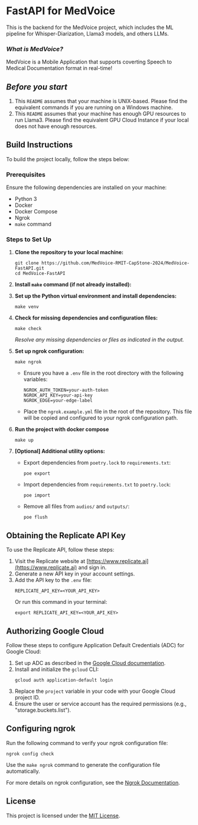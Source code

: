 # FastAPI for MedVoice

This is the backend for the MedVoice project, which includes the ML pipeline for Whisper-Diarization, Llama3 models, and others LLMs.

### *What is MedVoice?*
MedVoice is a Mobile Application that supports coverting Speech to Medical Documentation format in real-time!

## *Before you start*
1. This `README` assumes that your machine is UNIX-based. Please find the equivalent commands if you are running on a Windows machine.
2. This `README` assumes that your machine has enough GPU resources to run Llama3. Please find the equivalent GPU Cloud Instance if your local does not have enough resources.

## Build Instructions

To build the project locally, follow the steps below:

### Prerequisites
Ensure the following dependencies are installed on your machine:
- Python 3
- Docker
- Docker Compose
- Ngrok
- `make` command

### Steps to Set Up

1. **Clone the repository to your local machine:**
    ```shell
    git clone https://github.com/MedVoice-RMIT-CapStone-2024/MedVoice-FastAPI.git
    cd MedVoice-FastAPI
    ```

2. **Install `make` command (if not already installed):**

3. **Set up the Python virtual environment and install dependencies:**
    ```shell
    make venv
    ```

4. **Check for missing dependencies and configuration files:**
    ```shell
    make check
    ```
    *Resolve any missing dependencies or files as indicated in the output.*

5. **Set up ngrok configuration:**
    ```shell
    make ngrok
    ```
    - Ensure you have a `.env` file in the root directory with the following variables:
        ```env
        NGROK_AUTH_TOKEN=your-auth-token
        NGROK_API_KEY=your-api-key
        NGROK_EDGE=your-edge-label
        ```

    - Place the `ngrok.example.yml` file in the root of the repository. This file will be copied and configured to your ngrok configuration path.

6. **Run the project with docker compose**
    ```shell
    make up
    ```

7. **[Optional] Additional utility options:**
    - Export dependencies from `poetry.lock` to `requirements.txt`:
        ```shell
        poe export
        ```
    - Import dependencies from `requirements.txt` to `poetry.lock`:
        ```shell
        poe import
        ```
    - Remove all files from `audios/` and `outputs/`:
        ```shell
        poe flush
        ```
        
## Obtaining the Replicate API Key

To use the Replicate API, follow these steps:

1. Visit the Replicate website at [https://www.replicate.ai](https://www.replicate.ai) and sign in.
2. Generate a new API key in your account settings.
3. Add the API key to the `.env` file:
    ```env
    REPLICATE_API_KEY=<YOUR_API_KEY>
    ```
    Or run this command in your terminal:
    ```shell
    export REPLICATE_API_KEY=<YOUR_API_KEY>
    ```

## Authorizing Google Cloud

Follow these steps to configure Application Default Credentials (ADC) for Google Cloud:

1. Set up ADC as described in the [Google Cloud documentation](https://cloud.google.com/docs/authentication/external/set-up-adc).
2. Install and initialize the `gcloud` CLI:
    ```shell
    gcloud auth application-default login
    ```
3. Replace the `project` variable in your code with your Google Cloud project ID.
4. Ensure the user or service account has the required permissions (e.g., "storage.buckets.list").

## Configuring ngrok

Run the following command to verify your ngrok configuration file:

```shell
ngrok config check
```

Use the `make ngrok` command to generate the configuration file automatically.

For more details on ngrok configuration, see the [Ngrok Documentation](https://ngrok.com/docs/agent/config/).

## License

This project is licensed under the [MIT License](LICENSE).